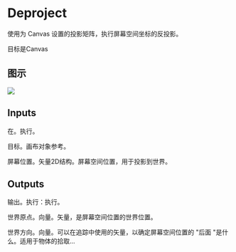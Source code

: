 # Deproject

使用为 Canvas 设置的投影矩阵，执行屏幕空间坐标的反投影。

目标是Canvas

## 图示

![]($-20221218-18143611.png)

## Inputs

在。执行。

目标。画布对象参考。

屏幕位置。矢量2D结构。屏幕空间位置，用于投影到世界。 

## Outputs

输出。执行：执行。

世界原点。向量。矢量，是屏幕空间位置的世界位置。

世界方向。向量。可以在追踪中使用的矢量，以确定屏幕空间位置的 "后面 "是什么。适用于物体的拾取...

